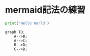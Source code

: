 # mermaid記法の練習

```python
print('Hello World')
```
```mermaid
graph TD;
    A-->B;
    A-->C;
    B-->D;
    C-->D;
```